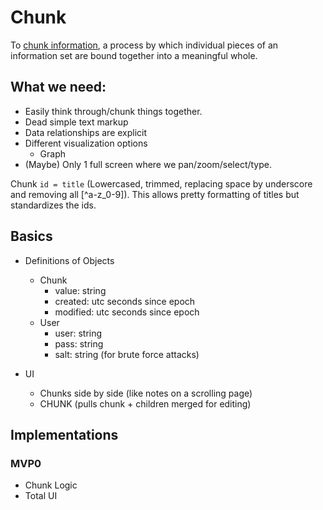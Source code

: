# Chunk
To [chunk information](https://en.wikipedia.org/wiki/Chunking_%28psychology%29?wprov=sfla1), a process by which individual pieces of an information set are bound together into a meaningful whole.



## What we need:
- Easily think through/chunk things together.
- Dead simple text markup
- Data relationships are explicit
- Different visualization options
  - Graph
- (Maybe) Only 1 full screen where we pan/zoom/select/type.

Chunk `id = title` (Lowercased, trimmed, replacing space by underscore and removing all [^a-z_0-9]). This allows pretty formatting of titles but standardizes the ids.



## Basics
- Definitions of Objects
  - Chunk
    - value: string
    - created: utc seconds since epoch
    - modified: utc seconds since epoch
  - User
    - user: string
    - pass: string
    - salt: string (for brute force attacks)

- UI
  - Chunks side by side (like notes on a scrolling page)
  - CHUNK (pulls chunk + children merged for editing)

## Implementations

### MVP0
- Chunk Logic
- Total UI
